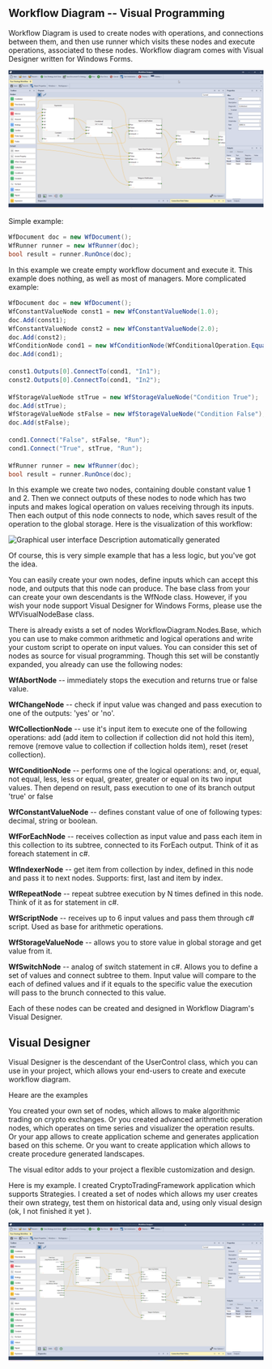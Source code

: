 ## Workflow Diagram -- Visual Programming

Workflow Diagram is used to create nodes with operations, and
connections between them, and then use runner which visits these nodes
and execute operations, associated to these nodes. Workflow diagram
comes with Visual Designer written for Windows Forms.

![](https://github.com/ArsenAbazian/WorkflowDiagram/blob/main/Help/media/image1.png)

Simple example:
```csharp
WfDocument doc = new WfDocument(); 
WfRunner runner = new WfRunner(doc);
bool result = runner.RunOnce(doc);
```
In this example we create empty workflow document and execute it. This example does nothing, as well as most of managers. 
More complicated example: 
```csharp
WfDocument doc = new WfDocument();
WfConstantValueNode const1 = new WfConstantValueNode(1.0);
doc.Add(const1);
WfConstantValueNode const2 = new WfConstantValueNode(2.0);
doc.Add(const2);
WfConditionNode cond1 = new WfConditionNode(WfConditionalOperation.Equal);
doc.Add(cond1);

const1.Outputs[0].ConnectTo(cond1, "In1");
const2.Outputs[0].ConnectTo(cond1, "In2");

WfStorageValueNode stTrue = new WfStorageValueNode("Condition True");
doc.Add(stTrue);
WfStorageValueNode stFalse = new WfStorageValueNode("Condition False");
doc.Add(stFalse);

cond1.Connect("False", stFalse, "Run");
cond1.Connect("True", stTrue, "Run");

WfRunner runner = new WfRunner(doc);
bool result = runner.RunOnce(doc);
```
In this example we create two nodes, containing double constant value 1
and 2. Then we connect outputs of these nodes to node which has two
inputs and makes logical operation on values receiving through its
inputs. Then each output of this node connects to node, which saves
result of the operation to the global storage. Here is the visualization
of this workflow:

![Graphical user interface Description automatically
generated](https://github.com/ArsenAbazian/WorkflowDiagram/blob/main/Help/media/image2.png)

Of course, this is very simple example that has a less logic, but you've
got the idea.

You can easily create your own nodes, define inputs which can accept
this node, and outputs that this node can produce. The base class from
your can create your own descendants is the WfNode class. However, if
you wish your node support Visual Designer for Windows Forms, please use
the WfVisualNodeBase class.

There is already exists a set of nodes WorkflowDiagram.Nodes.Base, which
you can use to make common arithmetic and logical operations and write
your custom script to operate on input values. You can consider this set
of nodes as source for visual programming. Though this set will be
constantly expanded, you already can use the following nodes:

**WfAbortNode** -- immediately stops the execution and returns true or false
value.

**WfChangeNode** -- check if input value was changed and pass execution to
one of the outputs: 'yes' or 'no'.

**WfCollectionNode** -- use it's input item to execute one of the following
operations: add (add item to collection if collection did not hold this
item), remove (remove value to collection if collection holds item),
reset (reset collection).

**WfConditionNode** -- performs one of the logical operations: and, or,
equal, not equal, less, less or equal, greater, greater or equal on its
two input values. Then depend on result, pass execution to one of its
branch output 'true' or false

**WfConstantValueNode** -- defines constant value of one of following types:
decimal, string or boolean.

**WfForEachNode** -- receives collection as input value and pass each item
in this collection to its subtree, connected to its ForEach output.
Think of it as foreach statement in c\#.

**WfIndexerNode** -- get item from collection by index, defined in this node
and pass it to next nodes. Supports: first, last and item by index.

**WfRepeatNode** -- repeat subtree execution by N times defined in this
node. Think of it as for statement in c\#.

**WfScriptNode** -- receives up to 6 input values and pass them through c\#
script. Used as base for arithmetic operations.

**WfStorageValueNode** -- allows you to store value in global storage and
get value from it.

**WfSwitchNode** -- analog of switch statement in c\#. Allows you to define
a set of values and connect subtree to them. Input value will compare to
the each of defined values and if it equals to the specific value the
execution will pass to the brunch connected to this value.

Each of these nodes can be created and designed in Workflow Diagram's
Visual Designer.

## Visual Designer

Visual Designer is the descendant of the UserControl class, which you
can use in your project, which allows your end-users to create and
execute workflow diagram.

Heare are the examples

You created your own set of nodes, which allows to make algorithmic
trading on crypto exchanges. Or you created advanced arithmetic
operation nodes, which operates on time series and visualizer the
operation results. Or your app allows to create application scheme and
generates application based on this scheme. Or you want to create
application which allows to create procedure generated landscapes.

The visual editor adds to your project a flexible customization and
design.

Here is my example. I created CryptoTradingFramework application which
supports Strategies. I created a set of nodes which allows my user
creates their own strategy, test them on historical data and, using only
visual design (ok, I not finished it yet ). 

![](https://github.com/ArsenAbazian/WorkflowDiagram/blob/main/Help/media/image3.png)
